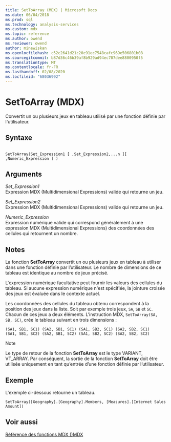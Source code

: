 ```yaml
---
title: SetToArray (MDX) | Microsoft Docs
ms.date: 06/04/2018
ms.prod: sql
ms.technology: analysis-services
ms.custom: mdx
ms.topic: reference
ms.author: owend
ms.reviewer: owend
author: minewiskan
ms.openlocfilehash: c52c2641d21c20c91ec7548cafc969e506801b08
ms.sourcegitcommit: b87d36c46b39af8b929ad94ec707dee8800950f5
ms.translationtype: MT
ms.contentlocale: fr-FR
ms.lasthandoff: 02/08/2020
ms.locfileid: "68036992"
---
```

# <a name="settoarray-mdx"></a>SetToArray (MDX)


  Convertit un ou plusieurs jeux en tableau utilisé par une fonction définie par l'utilisateur.  
  
## <a name="syntax"></a>Syntaxe  
  
```  
  
SetToArray(Set_Expression1 [ ,Set_Expression2,...n ][ ,Numeric_Expression ] )  
```  
  
## <a name="arguments"></a>Arguments  
 *Set_Expression1*  
 Expression MDX (Multidimensional Expressions) valide qui retourne un jeu.  
  
 *Set_Expression2*  
 Expression MDX (Multidimensional Expressions) valide qui retourne un jeu.  
  
 *Numeric_Expression*  
 Expression numérique valide qui correspond généralement à une expression MDX (Multidimensional Expressions) des coordonnées des cellules qui retournent un nombre.  
  
## <a name="remarks"></a>Notes  
 La fonction **SetToArray** convertit un ou plusieurs jeux en tableau à utiliser dans une fonction définie par l’utilisateur. Le nombre de dimensions de ce tableau est identique au nombre de jeux précisé.  
  
 L'expression numérique facultative peut fournir les valeurs des cellules du tableau. Si aucune expression numérique n'est spécifiée, la jointure croisée des jeux est évaluée dans le contexte actuel.  
  
 Les coordonnées des cellules du tableau obtenu correspondent à la position des jeux dans la liste. Soit par exemple trois jeux, `SA`, `SB` et `SC`. Chacun de ces jeux a deux éléments. L'instruction MDX, `SetToArray(SA, SB, SC)`, crée le tableau suivant en trois dimensions :  
  
```  
(SA1, SB1, SC1) (SA2, SB1, SC1) (SA1, SB2, SC1) (SA2, SB2, SC1)   
(SA1, SB1, SC2) (SA2, SB1, SC2) (SA1, SB2, SC2) (SA2, SB2, SC2)   
```  
  
> [!NOTE]  
>  Le type de retour de la fonction **SetToArray** est le type VARIANT, VT_ARRAY. Par conséquent, la sortie de la fonction **SetToArray** doit être utilisée uniquement en tant qu’entrée d’une fonction définie par l’utilisateur.  
  
## <a name="example"></a>Exemple  
 L'exemple ci-dessous retourne un tableau.  
  
```  
SetToArray([Geography].[Geography].Members, [Measures].[Internet Sales Amount])  
```  
  
## <a name="see-also"></a>Voir aussi  
 [Référence des fonctions MDX &#40;&#41;MDX](../mdx/mdx-function-reference-mdx.md)  
  
  
